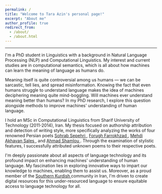 ```yaml
---
permalink: /
title: "Welcome to Tara Azin's personal page!"
excerpt: "About me"
author_profile: true
redirect_from: 
  - /about/
  - /about.html
---
```


------
I'm a PhD student in Linguistics with a background in Natural Language Processing (NLP) and Computational Linguistics. My interest and current studies are in computational semantics, which is all about how machines can learn the meaning of language as humans do.

Meaning itself is quite controversial among us humans — we can be sarcastic, tell lies, and spread misinformation. Knowing the fact that even humans struggle to understand language makes the idea of machines deciphering meaning quite mind-boggling. Will machines ever understand meaning better than humans? In my PhD research, I explore this question alongside methods to improve machines' understanding of human language.

I hold an MSc in Computational Linguistics from Sharif University of Technology (2011-2014), Iran. My thesis focused on authorship attribution and detection of writing style, more specifically analyzing the works of four renowned Persian poets <a href="https://en.wikipedia.org/wiki/Sohrab_Sepehri"> Sohrab Sepehri </a>, <a href="https://en.wikipedia.org/wiki/Forugh_Farrokhzad"> Forugh Farrokhzad </a>, <a href="https://en.wikipedia.org/wiki/Mehdi_Akhavan-Sales"> Mehdi Akhavan Sales </a>, and <a href="https://en.wikipedia.org/wiki/Ahmad_Shamlou"> Ahmad Shamlou </a>. Through the examination of stylistic features, I successfully attributed unknown poems to their respective poets.

I'm deeply passionate about all aspects of language technology and its profound impact on enhancing machines' understanding of human language. My fascination lies in exploring innovative ways to impart our knowledge to machines, enabling them to assist us. Moreover, as a proud member of the <a href="https://en.wikipedia.org/wiki/Southern_Kurdish"> Southern Kurdish </a> community in Iran, I'm driven to create digital resources for this under-resourced language to ensure equitable access to language technology for all.




